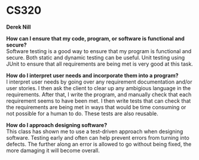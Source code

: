 # CS320
<b>Derek Nill</b>
<p>
  <b>How can I ensure that my code, program, or software is functional and secure?</b><br>
  Software testing is a good way to ensure that my program is functional and secure. Both static and dynamic testing can be useful. Unit testing using JUnit to ensure that all requirements are being met is very good at this task.
  </p>
  <p>
  <b>How do I interpret user needs and incorporate them into a program?</b><br>
  I interpret user needs by going over any requirement documentation and/or user stories. I then ask the client to clear up any ambigious language in the requirements. After that, I write the program, and manually check that each requirement seems to have been met. I then write tests that can check that the requirements are being met in ways that would be time consuming or not possible for a human to do. These tests are also reusable.
  </p>
  <p>
  <b>How do I approach designing software?</b><br>
  This class has shown me to use a test-driven approach when designing software. Testing early and often can help prevent errors from turning into defects. The further along an error is allowed to go without being fixed, the more damaging it will become overall.
  </p>
